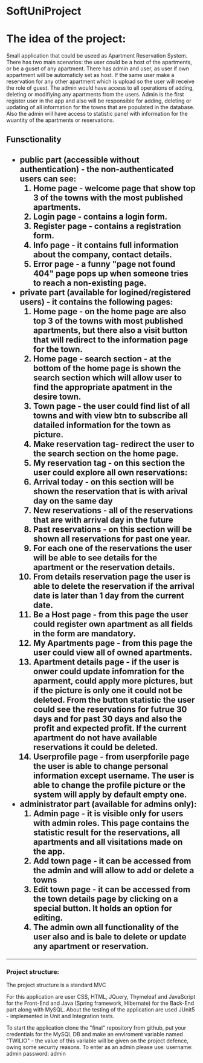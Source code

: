 # SoftUniProject

 # The idea of the project: 

<span>Small application that could be useed as Apartment Reservation System. There has two main scenarios: the user could be a host of the apartments, or be a guset of any apartment.
There has admin and user, as user if own appartment will be automaticly set as host. If the same user make a reservation for any other apartment which is upload so the user will receive the role of guest. 
The admin would have access to all operations of adding, deleting or modifiying any apartments from the users. 
Admin is the first register user in the app and also will be responsible for adding, deleting or updating of all information for the towns that are populated in the database. Also the admin will have access to statistic panel with information for the wuantity of the apartments or reservations.<span>

<h2>Funsctionality<h2>
  <ul>
<li> public part (accessible without authentication) - the non-authenticated users can see:
  <ol type="1">
  <li> Home page - welcome page that show top 3 of the towns with the most published apartments.</li>
  <li> Login page - contains a login form.</li>
  <li> Register page - contains a registration form.</li>
  <li> Info page - it contains full information about the company, contact details.</li>
  <li> Error page - a funny "page not found 404" page pops up when someone tries to reach a non-existing page.</li>
  </ol>
</li>
<li> private part (available for logined/registered users) - it contains the following pages:
   <ol type="1">
  <li> Home page - on the home page are also top 3 of the towns with most published apartments, but there also a visit button that will redirect to the information page for the town.</li>
  <li> Home page - search section - at the bottom of the home page is shown the search section which will allow user to find the appropriate apatment in the desire town.</li>
  <li>Town page - the user could find list of all towns and with view btn to subscribe all datailed information for the town as picture.</li>
  <li>Make reservation tag- redirect the user to the search section on the home page.</li>
  <li>My reservation tag - on this section the user could explore all own reservations:</li>
      <li> Arrival today - on this section will be shown the reservation that is with arival day on the same day</li>
      <li> New reservations - all of the reservations that are with arrival day in the future</li>
      <li> Past reservations - on this section will be shown all reservations for past one year.</li>
      <li> For each one of the reservations the user will be able to see details for the apartment or the reservation details.</li>
      <li> From details reservation page the user is able to delete the reservation if the arrival date is later than 1 day from the current date.</li>
      <li> Be a Host page - from this page the user could register own apartment as all fields in the form are mandatory.</li> 
      <li> My Apartments page - from this page the user could view all of owned apartments.</li>
      <li> Apartment details page - if the user is onwer could update infomration for the aparment, could apply more pictures, but if the picture is only one it could not be deleted. From the button statistic the user could see the reservations for futrue 30 days and for past 30 days and also the profit and expected profit. If the current apartment do not have available reservations it could be deleted.</li>
      <li> Userprofile page - from userpforile page the user is able to change personal information except username. The user is able to change the profile picture or the system will apply by default empty one.
     </ol>
</li>
<li> administrator part (available for admins only):
  <ol type="1">
   <li> Admin page - it is visible only for users with admin roles. This page contains the statistic result for the reservations, all apartments and all visitations made on the app.</li>
     <li> Add town page - it can be accessed from the admin and will allow to add or delete a towns</li>
    <li> Edit town page - it can be accessed from the town details page by clicking on a special button. It holds an option for editing.</li>
    <li> The admin own all functionality of the user also and is bale to delete or update any apartment or reservation.</li>
    </ol>
  </li>
</ul>
<hr>

<h3>Project structure:</h3>
<p>The project structure is a standard MVC</p>
For this application are user CSS, HTML, JQuery, Thymeleaf and JavaScript for the Front-End and Java (Spring framework, Hibernate) for the Back-End part along with MySQL.
About the testing of the application are used JUnit5 - implemented in Unit and Integration tests.

To start the application clone the "final" repository from github, put your credentials for the MySQL DB and make an enviroment variable named "TWILIO" - the value of this variable will be given on the project defence, owing some security reasons.
To enter as an admin please use:
username: admin
password: admin
